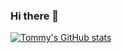 ### Hi there 👋

<!--
**tommymcm/tommymcm** is a ✨ _special_ ✨ repository because its `README.md` (this file) appears on your GitHub profile.

Here are some ideas to get you started:

- 🔭 I’m currently working on ...
- 🌱 I’m currently learning ...
- 👯 I’m looking to collaborate on ...
- 🤔 I’m looking for help with ...
- 💬 Ask me about ...
- 📫 How to reach me: ...
- 😄 Pronouns: ...
- ⚡ Fun fact: ...
-->

[![Tommy's GitHub stats](https://github-readme-stats.vercel.app/api?username=tommymcm)](https://github.com/anuraghazra/github-readme-stats)
